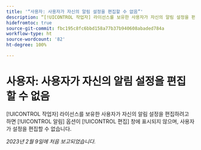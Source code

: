 ```yaml
---
title: '“사용자: 사용자가 자신의 알림 설정을 편집할 수 없음”'
description: “[!UICONTROL 작업자] 라이선스를 보유한 사용자가 자신의 알림 설정을 편집하려고 하면 [!UICONTROL 알림] 옵션이 [!UICONTROL 편집] 창에 표시되지 않으며, 사용자가 설정을 편집할 수 없습니다.”
hidefromtoc: true
source-git-commit: fbc195c8fc6bbd158a77b37b940608abaded784a
workflow-type: ht
source-wordcount: '82'
ht-degree: 100%

---
```



# 사용자: 사용자가 자신의 알림 설정을 편집할 수 없음

[!UICONTROL 작업자] 라이선스를 보유한 사용자가 자신의 알림 설정을 편집하려고 하면 [!UICONTROL 알림] 옵션이 [!UICONTROL 편집] 창에 표시되지 않으며, 사용자가 설정을 편집할 수 없습니다.

_2023년 2월 9일에 처음 보고되었습니다._

